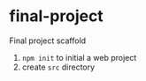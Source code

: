 # final-project
Final project scaffold

1. `npm init` to initial a web project
2. create `src` directory
